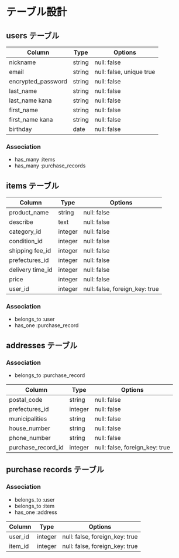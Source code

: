 # テーブル設計

## users テーブル

| Column             | Type     | Options                  |
| ---------------    | ------   | -----------              |
| nickname           | string   | null: false              |
| email              | string   | null: false, unique true |
| encrypted_password | string   | null: false              |
| last_name          | string   | null: false              |
| last_name kana     | string   | null: false              |
| first_name         | string   | null: false              |
| first_name kana    | string   | null: false              |
| birthday           | date     | null: false              |


### Association

- has_many :items
- has_many :purchase_records

## items テーブル

| Column           | Type     | Options                        |
| -------------    | ------   | ------------------------------ |
| product_name     | string   | null: false                    |
| describe         | text     | null: false                    |
| category_id      | integer  | null: false                    |
| condition_id     | integer  | null: false                    |
| shipping fee_id  | integer  | null: false                    |
| prefectures_id   | integer  | null: false                    |
| delivery time_id | integer  | null: false                    |
| price            | integer  | null: false                    |
| user_id          | integer  | null: false, foreign_key: true |


### Association

- belongs_to :user
- has_one :purchase_record

## addresses テーブル

### Association

- belongs_to :purchase_record


| Column             | Type     | Options                        |
| ------------------ | -------  | ------------------------------ |
| postal_code        | string   | null: false                    |
| prefectures_id     | integer  | null: false                    |
| municipalities     | string   | null: false                    |
| house_number       | string   | null: false                    |
| phone_number       | string   | null: false                    |
| purchase_record_id | integer  | null: false, foreign_key: true |

## purchase records テーブル 

### Association

- belongs_to :user
- belongs_to :item
- has_one :address

| Column         | Type     | Options                        |
| -------------- | -------  | ------------------------------ |
| user_id        | integer  | null: false, foreign_key: true |
| item_id        | integer  | null: false, foreign_key: true |
